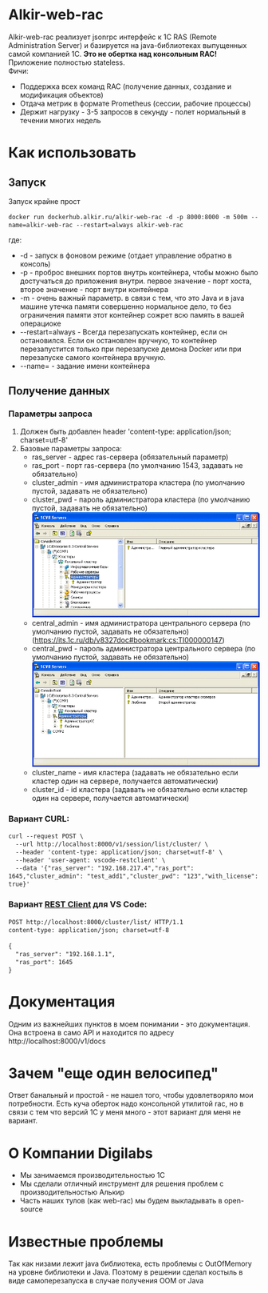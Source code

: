 # **Alkir-web-rac**
Alkir-web-rac реализует jsonrpc интерфейс к 1С RAS (Remote Administration Server) и базируется на java-библиотеках выпущенных самой компанией 1С. **Это не обертка над консольным RAC!**  
Приложение полностью stateless.  
Фичи:
 - Поддержка всех команд RAC (получение данных, создание и модификация объектов)
 - Отдача метрик в формате Prometheus (сессии, рабочие процессы)
 - Держит нагрузку - 3-5 запросов в секунду - полет нормальный в течении многих недель

# Как использовать
## Запуск
Запуск крайне прост
```
docker run dockerhub.alkir.ru/alkir-web-rac -d -p 8000:8000 -m 500m --name=alkir-web-rac --restart=always alkir-web-rac
```
где:
 - -d - запуск в фоновом режиме (отдает управление обратно в консоль)
 - -p - проброс внешних портов внутрь контейнера, чтобы можно было достучаться до приложения внутри. первое значение - порт хоста, второе значение - порт внутри контейнера
 - -m - очень важный параметр. в связи с тем, что это Java и в java машине утечка памяти совершенно нормальное дело, то без ограничения памяти этот контейнер сожрет всю память в вашей операциоке
 - --restart=always - Всегда перезапускать контейнер, если он остановился. Если он остановлен вручную, то контейнер перезапустится только при перезапуске демона Docker или при перезапуске самого контейнера вручную.
 - --name= - задание имени контейнера

## Получение данных
### Параметры запроса
1. Должен быть добавлен header 'content-type: application/json; charset=utf-8'
2. Базовые параметры запроса:
   - ras_server - адрес ras-сервера (обязательный параметр)
   - ras_port - порт ras-сервера (по умолчанию 1543, задавать не обязательно)
   - cluster_admin - имя администратора кластера (по умолчанию пустой, задавать не обязательно)
   - cluster_pwd - пароль администратора кластера (по умолчанию пустой, задавать не обязательно)  
   ![image](./cluster_admin.gif)  
   - central_admin - имя администратора центрального сервера (по умолчанию пустой, задавать не обязательно) (https://its.1c.ru/db/v8327doc#bookmark:cs:TI000000147)
   - central_pwd - пароль администратора центрального сервера (по умолчанию пустой, задавать не обязательно)  
   ![image](./central_admin.gif)  
   - cluster_name - имя кластера (задавать не обязательно если кластер один на сервере, получается автоматически)
   - cluster_id - id кластера  (задавать не обязательно если кластер один на сервере, получается автоматически)

### Вариант CURL:

```
curl --request POST \
  --url http://localhost:8000/v1/session/list/cluster/ \
  --header 'content-type: application/json; charset=utf-8' \
  --header 'user-agent: vscode-restclient' \
  --data '{"ras_server": "192.168.217.4","ras_port": 1645,"cluster_admin": "test_add1","cluster_pwd": "123","with_license": true}'
```

### Вариант [REST Client](https://marketplace.visualstudio.com/items?itemName=humao.rest-client) для VS Code:

```
POST http://localhost:8000/cluster/list/ HTTP/1.1
content-type: application/json; charset=utf-8

{
  "ras_server": "192.168.1.1",
  "ras_port": 1645
}
```


# Документация
Одним из важнейших пунктов в моем понимании - это документация. Она встроена в само API и находится по адресу http://localhost:8000/v1/docs

# Зачем "еще один велосипед"
Ответ банальный и простой - не нашел того, чтобы удовлетворяло мои потребности. Есть куча оберток надо консольной утилитой rac, но в связи с тем что версий 1С у меня много - этот вариант для меня не вариант.

# О Компании Digilabs
 - Мы занимаемся производительностью 1С
 - Мы сделали отличный инструмент для решения проблем с производительностью Алькир
 - Часть наших тулов (как web-rac) мы будем выкладывать в open-source


# Известные проблемы
Так как низами лежит java библиотека, есть проблемы с OutOfMemory на уровне библиотеки и Java. Поэтому в решении сделал костыль в виде самоперезапуска в случае получения OOM от Java
